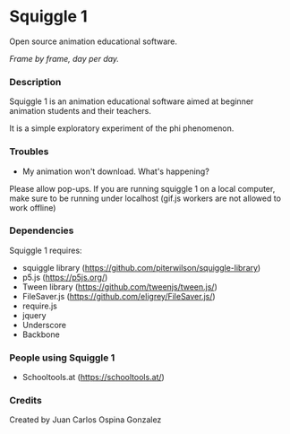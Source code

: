 # Squiggle 1
Open source animation educational software. 

*Frame by frame, day per day.*

### Description

Squiggle 1 is an animation educational software aimed at beginner animation students and their teachers. 

It is a simple exploratory experiment of the phi phenomenon.

### Troubles

* My animation won't download. What's happening?

Please allow pop-ups. If you are running squiggle 1 on a local computer, make sure to be running under localhost (gif.js workers are not allowed to work offline)

### Dependencies

Squiggle 1 requires:

* squiggle library (https://github.com/piterwilson/squiggle-library)
* p5.js (https://p5js.org/)
* Tween library (https://github.com/tweenjs/tween.js/)
* FileSaver.js (https://github.com/eligrey/FileSaver.js/)
* require.js
* jquery
* Underscore
* Backbone

### People using Squiggle 1

* Schooltools.at (https://schooltools.at/)

### Credits

Created by Juan Carlos Ospina Gonzalez

